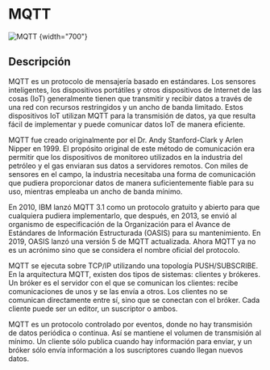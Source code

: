 # MQTT

![MQTT](MQTT.png) {width="700"}

## Descripción

MQTT es un protocolo de mensajería basado en estándares. Los sensores inteligentes, los dispositivos portátiles y otros dispositivos de Internet de las cosas (IoT) generalmente tienen que transmitir y recibir datos a través de una red con recursos restringidos y un ancho de banda limitado. Estos dispositivos IoT utilizan MQTT para la transmisión de datos, ya que resulta fácil de implementar y puede comunicar datos IoT de manera eficiente.

MQTT fue creado originalmente por el Dr. Andy Stanford-Clark y Arlen Nipper en 1999. El propósito original de este método de comunicación era permitir que los dispositivos de monitoreo utilizados en la industria del petróleo y el gas enviaran sus datos a servidores remotos. Con miles de sensores en el campo, la industria necesitaba una forma de comunicación que pudiera proporcionar datos de manera suficientemente fiable para su uso, mientras empleaba un ancho de banda mínimo.

En 2010, IBM lanzó MQTT 3.1 como un protocolo gratuito y abierto para que cualquiera pudiera implementarlo, que después, en 2013, se envió al organismo de especificación de la Organización para el Avance de Estándares de Información Estructurada (OASIS) para su mantenimiento. En 2019, OASIS lanzó una versión 5 de MQTT actualizada. Ahora MQTT ya no es un acrónimo sino que se considera el nombre oficial del protocolo.

MQTT se ejecuta sobre TCP/IP utilizando una topología PUSH/SUBSCRIBE. En la arquitectura MQTT, existen dos tipos de sistemas: clientes y brókeres. Un bróker es el servidor con el que se comunican los clientes: recibe comunicaciones de unos y se las envía a otros. Los clientes no se comunican directamente entre sí, sino que se conectan con el bróker. Cada cliente puede ser un editor, un suscriptor o ambos.

MQTT es un protocolo controlado por eventos, donde no hay transmisión de datos periódica o continua. Así se mantiene el volumen de transmisión al mínimo. Un cliente sólo publica cuando hay información para enviar, y un bróker sólo envía información a los suscriptores cuando llegan nuevos datos.

